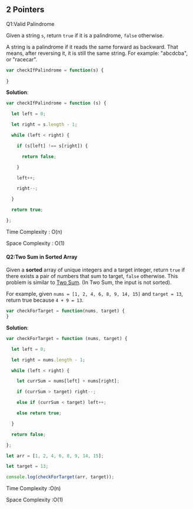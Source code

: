 ## 2 Pointers 

Q1:Valid Palindrome 

Given a string `s`, return `true` if it is a palindrome, `false` otherwise.

A string is a palindrome if it reads the same forward as backward.  That means, after reversing it, it is still the same string. For  example: "abcdcba", or "racecar".

```js
var checkIfPalindrome = function(s) {
   
}
```

**Solution**:

```js
var checkIfPalindrome = function (s) {

  let left = 0;

  let right = s.length - 1;

  while (left < right) {

    if (s[left] !== s[right]) {

      return false;

    }

    left++;

    right--;

  }

  return true;

};
```

Time Complexity : O(n)

Space Complexity : O(1)

#### Q2:Two Sum in Sorted Array 

Given a **sorted** array of unique integers and a target integer, return `true` if there exists a pair of numbers that sum to target, `false` otherwise. This problem is similar to [Two Sum](https://leetcode.com/problems/two-sum/). (In Two Sum, the input is not sorted).

For example, given `nums = [1, 2, 4, 6, 8, 9, 14, 15]` and `target = 13`, return true because `4 + 9 = 13`.

```js
var checkForTarget = function(nums, target) {
}
```

**Solution**:

```js
var checkForTarget = function (nums, target) {

  let left = 0;

  let right = nums.length - 1;

  while (left < right) {

    let currSum = nums[left] + nums[right];

    if (currSum > target) right--;

    else if (currSum < target) left++;

    else return true;

  }

  return false;

};

let arr = [1, 2, 4, 6, 8, 9, 14, 15];

let target = 13;

console.log(checkForTarget(arr, target));


```

Time Complexity :O(n)

Space Complexity :O(1)

